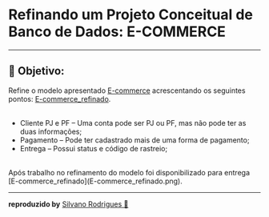 
#  Refinando um Projeto Conceitual de Banco de Dados: E-COMMERCE
<hr/>

## 📑 Objetivo:

Refine o modelo apresentado [E-commerce](E-commerce.png) acrescentando os seguintes pontos: [E-commerce_refinado](E-commerce_refinado.png).<br/>
<br/>
* Cliente PJ e PF – Uma conta pode ser PJ ou PF, mas não pode ter as duas informações;
* Pagamento – Pode ter cadastrado mais de uma forma de pagamento;
* Entrega – Possui status e código de rastreio;
<br/>
Após trabalho no refinamento do modelo foi disponibilizado para entrega [E-commerce_refinado](E-commerce_refinado.png).
<hr/>

**reproduzido by** [Silvano Rodrigues 🖖](https://github.com/Silvanors)

  
